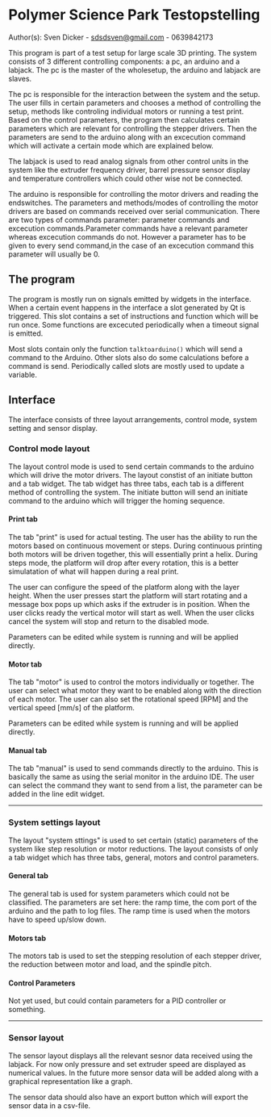 # Polymer Science Park Testopstelling
   
  Author(s):
  Sven Dicker - sdsdsven@gmail.com - 0639842173
  
  This program is part of a test setup for large scale 3D printing. The system consists of 3 different controlling components: a pc, an arduino and a labjack. The pc is the master of the wholesetup, the arduino and labjack are slaves.
  
  The pc is responsible for the interaction between the system and the setup. The user fills in certain parameters and chooses a method of controlling the setup, methods like controling individual motors or running a test print. Based on the control parameters, the program then calculates certain parameters which are relevant for controlling the stepper drivers. Then the parameters are send to the arduino along with an excecution command which will activate a certain mode which are explained below.
  
  The labjack is used to read analog signals from other control units in the system like the extruder frequency driver, barrel pressure sensor display and temperature controllers which could other wise not be connected. 
     
  The arduino is responsible for controlling the motor drivers and reading the endswitches. The parameters and methods/modes of controlling the motor drivers are based on commands received over serial communication. There are two types of commands parameter: parameter commands and excecution commands.Parameter commands have a relevant parameter whereas excecution commands do not. However a parameter has to be given to every send command,in the case of an excecution command this parameter will usually be 0.
 
## The program
The program is mostly run on signals emitted by widgets in the interface. When a certain event happens in the interface a slot generated by Qt is triggered. This slot contains a set of instructions and function which will be run once. Some functions are excecuted periodically when a timeout signal is emitted. 

Most slots contain only the function `talktoarduino()` which will send a command to the Arduino. Other slots also do some calculations before a command is send. Periodically called slots are mostly used to update a variable.
 
## Interface
The interface consists of three layout arrangements, control mode, system setting and sensor display. 

### Control mode layout
The layout control mode is used to send certain commands to the arduino which will drive the motor drivers. The layout constist of an initiate button and a tab widget. The tab widget has three tabs, each tab is a different method of controlling the system. The initiate button will send an initiate command to the arduino which will trigger the homing sequence. 

#### Print tab
The tab "print" is used for actual testing. The user has the ability to run the motors based on continuous movement or steps. During continuous printing both motors will be driven together, this will essentially print a helix. During steps mode, the platform will drop after every rotation, this is a better simulatation of what will happen during a real print.

The user can configure the speed of the platform along with the layer height. When the user presses start the platform will start rotating and a message box pops up which asks if the extruder is in position. When the user clicks ready the vertical motor will start as well. When the user clicks cancel the system will stop and return to the disabled mode. 

Parameters can be edited while system is running and will be applied directly.

#### Motor tab
The tab "motor" is used to control the motors individually or together. The user can select what motor they want to be enabled along with the direction of each motor. The user can also set the rotational speed [RPM] and the vertical speed [mm/s] of the platform. 

Parameters can be edited while system is running and will be applied directly.

#### Manual tab
The tab "manual" is used to send commands directly to the arduino. This is basically the same as using the serial monitor in the arduino IDE. The user can select the command they want to send from a list, the parameter can be added in the line edit widget.

---

### System settings layout
The layout "system sttings" is used to set certain (static) parameters of the system like step resolution or motor reductions. The layout consists of only a tab widget which has three tabs, general, motors and control parameters.

#### General tab
The general tab is used for system parameters which could not be classified. The parameters are set here: the ramp time, the com port of the arduino and the path to log files. The ramp time is used when the motors have to speed up/slow down.

#### Motors tab 
The motors tab is used to set the stepping resolution of each stepper driver, the reduction between motor and load, and the spindle pitch.

#### Control Parameters
Not yet used, but could contain parameters for a PID controller or something.

---

### Sensor layout
The sensor layout displays all the relevant sesnor data received using the labjack. For now only pressure and set extruder speed are displayed as numerical values. In the future more sensor data will be added along with a graphical representation like a graph.

The sensor data should also have an export button which will export the sensor data in a csv-file. 
